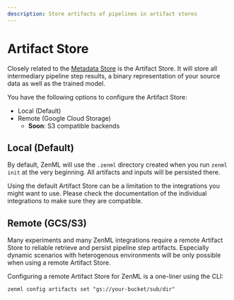 ```yaml
---
description: Store artifacts of pipelines in artifact stores
---
```


# Artifact Store

Closely related to the [Metadata Store](metadata-store.md) is the Artifact Store. It will store all intermediary pipeline step results, a binary representation of your source data as well as the trained model.

You have the following options to configure the Artifact Store:

* Local \(Default\)
* Remote \(Google Cloud Storage\)
  * **Soon**: S3 compatible backends

## Local \(Default\)

By default, ZenML will use the `.zenml` directory created when you run `zenml init` at the very beginning. All artifacts and inputs will be persisted there.

Using the default Artifact Store can be a limitation to the integrations you might want to use. Please check the documentation of the individual integrations to make sure they are compatible.

## Remote \(GCS/S3\)

Many experiments and many ZenML integrations require a remote Artifact Store to reliable retrieve and persist pipeline step artifacts. Especially dynamic scenarios with heterogenous environments will be only possible when using a remote Artifact Store.

Configuring a remote Artifact Store for ZenML is a one-liner using the CLI:

```text
zenml config artifacts set "gs://your-bucket/sub/dir"
```

